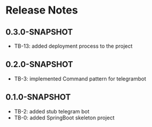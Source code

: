 # Release Notes

## 0.3.0-SNAPSHOT

*   TB-13: added deployment process to the project

## 0.2.0-SNAPSHOT

*   TB-3: implemented Command pattern for telegrambot

## 0.1.0-SNAPSHOT

*   TB-2: added stub telegram bot
*   TB-0: added SpringBoot skeleton project

